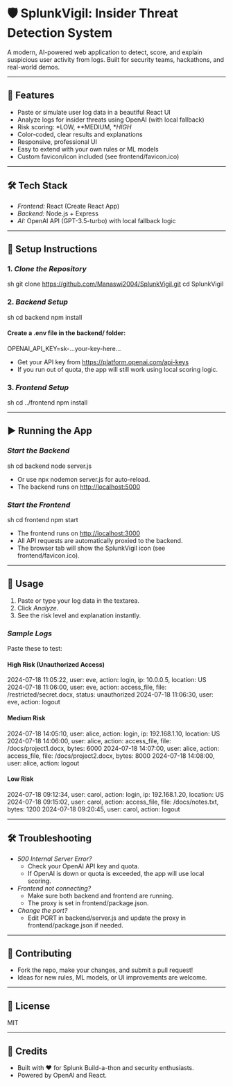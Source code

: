 # 🛡 SplunkVigil: Insider Threat Detection System

A modern, AI-powered web application to detect, score, and explain suspicious user activity from logs. Built for security teams, hackathons, and real-world demos.

---

## 🚀 Features
- Paste or simulate user log data in a beautiful React UI
- Analyze logs for insider threats using OpenAI (with local fallback)
- Risk scoring: *LOW, **MEDIUM, **HIGH*
- Color-coded, clear results and explanations
- Responsive, professional UI
- Easy to extend with your own rules or ML models
- Custom favicon/icon included (see frontend/favicon.ico)

---

## 🛠 Tech Stack
- *Frontend:* React (Create React App)
- *Backend:* Node.js + Express
- *AI:* OpenAI API (GPT-3.5-turbo) with local fallback logic

---

## 📝 Setup Instructions

### 1. *Clone the Repository*
sh
git clone https://github.com/Manaswi2004/SplunkVigil.git
cd SplunkVigil

### 2. *Backend Setup*
sh
cd backend
npm install


#### **Create a .env file in the backend/ folder:**

OPENAI_API_KEY=sk-...your-key-here...

- Get your API key from https://platform.openai.com/api-keys
- If you run out of quota, the app will still work using local scoring logic.

### 3. *Frontend Setup*
sh
cd ../frontend
npm install


---

## ▶ Running the App

### *Start the Backend*
sh
cd backend
node server.js

- Or use npx nodemon server.js for auto-reload.
- The backend runs on [http://localhost:5000](http://localhost:5000)

### *Start the Frontend*
sh
cd frontend
npm start

- The frontend runs on [http://localhost:3000](http://localhost:3000)
- All API requests are automatically proxied to the backend.
- The browser tab will show the SplunkVigil icon (see frontend/favicon.ico).

---

## 🧪 Usage
1. Paste or type your log data in the textarea.
2. Click *Analyze*.
3. See the risk level and explanation instantly.

### *Sample Logs*
Paste these to test:

#### High Risk (Unauthorized Access)

2024-07-18 11:05:22, user: eve, action: login, ip: 10.0.0.5, location: US
2024-07-18 11:06:00, user: eve, action: access_file, file: /restricted/secret.docx, status: unauthorized
2024-07-18 11:06:30, user: eve, action: logout


#### Medium Risk

2024-07-18 14:05:10, user: alice, action: login, ip: 192.168.1.10, location: US
2024-07-18 14:06:00, user: alice, action: access_file, file: /docs/project1.docx, bytes: 6000
2024-07-18 14:07:00, user: alice, action: access_file, file: /docs/project2.docx, bytes: 8000
2024-07-18 14:08:00, user: alice, action: logout


#### Low Risk

2024-07-18 09:12:34, user: carol, action: login, ip: 192.168.1.20, location: US
2024-07-18 09:15:02, user: carol, action: access_file, file: /docs/notes.txt, bytes: 1200
2024-07-18 09:20:45, user: carol, action: logout


---

## 🛠 Troubleshooting
- *500 Internal Server Error?*
  - Check your OpenAI API key and quota.
  - If OpenAI is down or quota is exceeded, the app will use local scoring.
- *Frontend not connecting?*
  - Make sure both backend and frontend are running.
  - The proxy is set in frontend/package.json.
- *Change the port?*
  - Edit PORT in backend/server.js and update the proxy in frontend/package.json if needed.

---

## 🤝 Contributing
- Fork the repo, make your changes, and submit a pull request!
- Ideas for new rules, ML models, or UI improvements are welcome.

---

## 📄 License
MIT

---

## 🙏 Credits
- Built with ❤ for Splunk Build-a-thon and security enthusiasts.
- Powered by OpenAI and React.
